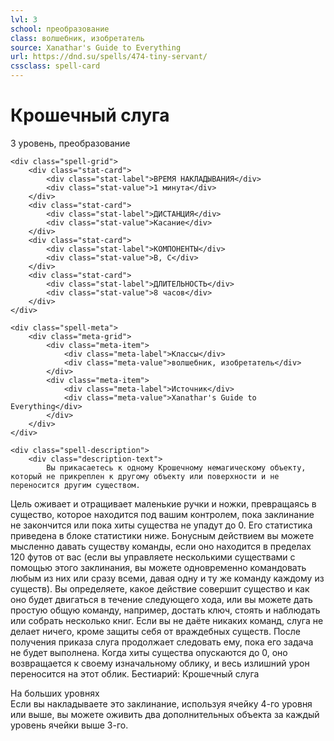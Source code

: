 ```yaml
---
lvl: 3
school: преобразование
class: волшебник, изобретатель
source: Xanathar's Guide to Everything
url: https://dnd.su/spells/474-tiny-servant/
cssclass: spell-card
---
```


<div class="spell-container">
    <div class="spell-header">
        <h1 class="spell-name">Крошечный слуга</h1>
        <div class="spell-level">3 уровень, преобразование</div>
    </div>
    
    <div class="spell-grid">
        <div class="stat-card">
            <div class="stat-label">ВРЕМЯ НАКЛАДЫВАНИЯ</div>
            <div class="stat-value">1 минута</div>
        </div>
        <div class="stat-card">
            <div class="stat-label">ДИСТАНЦИЯ</div>
            <div class="stat-value">Касание</div>
        </div>
        <div class="stat-card">
            <div class="stat-label">КОМПОНЕНТЫ</div>
            <div class="stat-value">В, С</div>
        </div>
        <div class="stat-card">
            <div class="stat-label">ДЛИТЕЛЬНОСТЬ</div>
            <div class="stat-value">8 часов</div>
        </div>
    </div>
    
    <div class="spell-meta">
        <div class="meta-grid">
            <div class="meta-item">
                <div class="meta-label">Классы</div>
                <div class="meta-value">волшебник, изобретатель</div>
            </div>
            <div class="meta-item">
                <div class="meta-label">Источник</div>
                <div class="meta-value">Xanathar's Guide to Everything</div>
            </div>
        </div>
    </div>
    
    <div class="spell-description">
        <div class="description-text">
            Вы прикасаетесь к одному Крошечному немагическому объекту, который не прикреплен к другому объекту или поверхности и не переносится другим существом.
Цель оживает и отращивает маленькие ручки и ножки, превращаясь в существо, которое находится под вашим контролем, пока заклинание не закончится или пока хиты существа не упадут до 0. Его статистика приведена в блоке статистики ниже.
Бонусным действием вы можете мысленно давать существу команды, если оно находится в пределах 120 футов от вас (если вы управляете несколькими существами с помощью этого заклинания, вы можете одновременно командовать любым из них или сразу всеми, давая одну и ту же команду каждому из существ). Вы определяете, какое действие совершит существо и как оно будет двигаться в течение следующего хода, или вы можете дать простую общую команду, например, достать ключ, стоять и наблюдать или собрать несколько книг. Если вы не даёте никаких команд, слуга не делает ничего, кроме защиты себя от враждебных существ. После получения приказа слуга продолжает следовать ему, пока его задача не будет выполнена.
Когда хиты существа опускаются до 0, оно возвращается к своему изначальному облику, и весь излишний урон переносится на этот облик.
Бестиарий: Крошечный слуга
        </div>
        <div class="higher-levels">
            <div class="higher-levels-title">На больших уровнях</div>
            <div class="higher-levels-text">
                Если вы накладываете это заклинание, используя ячейку 4-го уровня или выше, вы можете оживить два дополнительных объекта за каждый уровень ячейки выше 3-го.
            </div>
        </div>
    </div>
</div>